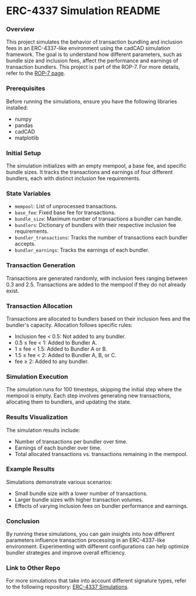 # ERC-4337 Simulation README

### Overview
This project simulates the behavior of transaction bundling and inclusion fees in an ERC-4337-like environment using the cadCAD simulation framework. The goal is to understand how different parameters, such as bundle size and inclusion fees, affect the performance and earnings of transaction bundlers. This project is part of the ROP-7. For more details, refer to the [ROP-7 page](https://efdn.notion.site/RIG-Open-Problems-ROPs-c11382c213f949a4b89927ef4e962adf?p=ec5390efab864ed49a8535e8bdfff182&pm=s).


### Prerequisites
Before running the simulations, ensure you have the following libraries installed:
- numpy
- pandas
- cadCAD
- matplotlib

### Initial Setup
The simulation initializes with an empty mempool, a base fee, and specific bundle sizes. It tracks the transactions and earnings of four different bundlers, each with distinct inclusion fee requirements.

### State Variables
- `mempool`: List of unprocessed transactions.
- `base_fee`: Fixed base fee for transactions.
- `bundle_size`: Maximum number of transactions a bundler can handle.
- `bundlers`: Dictionary of bundlers with their respective inclusion fee requirements.
- `bundler_transactions`: Tracks the number of transactions each bundler accepts.
- `bundler_earnings`: Tracks the earnings of each bundler.

### Transaction Generation
Transactions are generated randomly, with inclusion fees ranging between 0.3 and 2.5. Transactions are added to the mempool if they do not already exist.

### Transaction Allocation
Transactions are allocated to bundlers based on their inclusion fees and the bundler's capacity. Allocation follows specific rules:
- Inclusion fee < 0.5: Not added to any bundler.
- 0.5 ≤ fee < 1: Added to Bundler A.
- 1 ≤ fee < 1.5: Added to Bundler A or B.
- 1.5 ≤ fee < 2: Added to Bundler A, B, or C.
- fee ≥ 2: Added to any bundler.

### Simulation Execution
The simulation runs for 100 timesteps, skipping the initial step where the mempool is empty. Each step involves generating new transactions, allocating them to bundlers, and updating the state.

### Results Visualization
The simulation results include:
- Number of transactions per bundler over time.
- Earnings of each bundler over time.
- Total allocated transactions vs. transactions remaining in the mempool.

### Example Results
Simulations demonstrate various scenarios:
- Small bundle size with a lower number of transactions.
- Larger bundle sizes with higher transaction volumes.
- Effects of varying inclusion fees on bundler performance and earnings.

### Conclusion
By running these simulations, you can gain insights into how different parameters influence transaction processing in an ERC-4337-like environment. Experimenting with different configurations can help optimize bundler strategies and improve overall efficiency.

### Link to Other Repo
For more simulations that take into account different signature types, refer to the following repository: [ERC-4337 Simulations](https://github.com/DavideRezzoli/ERC-4337_Simulations/blob/main/ERC4337_episodes.py).